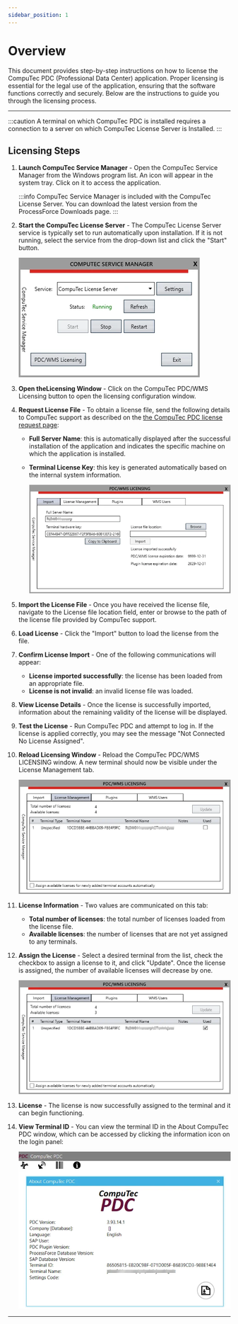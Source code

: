 ```yaml
---
sidebar_position: 1
---
```


# Overview

This document provides step-by-step instructions on how to license the CompuTec PDC (Professional Data Center) application. Proper licensing is essential for the legal use of the application, ensuring that the software functions correctly and securely. Below are the instructions to guide you through the licensing process.

---

:::caution
    A terminal on which CompuTec PDC is installed requires a connection to a server on which CompuTec License Server is Installed.
:::

## Licensing Steps

1. **Launch CompuTec Service Manager** - Open the CompuTec Service Manager from the Windows program list. An icon will appear in the system tray. Click on it to access the application.

    :::info
        CompuTec Service Manager is included with the CompuTec License Server. You can download the latest version from the ProcessForce Downloads page.
    :::
2. **Start the CompuTec License Server** - The CompuTec License Server service is typically set to run automatically upon installation. If it is not running, select the service from the drop-down list and click the "Start" button.

    ![PDC Licensing](./media/pdc-licensing/service-manager.webp)
3. **Open theLicensing Window** - Click on the CompuTec PDC/WMS Licensing button to open the licensing configuration window.
4. **Request License File** - To obtain a license file, send the following details to CompuTec support as described on the [the CompuTec PDC license request page](./pdc-license-request.md):

    - **Full Server Name**: this is automatically displayed after the successful installation of the application and indicates the specific machine on which the application is installed.
    - **Terminal License Key**: this key is generated automatically based on the internal system information.

        ![CompuTec License Server](./media/pdc-licensing/license-import.webp)
5. **Import the License File** - Once you have received the license file, navigate to the License file location field, enter or browse to the path of the license file provided by CompuTec support.
6. **Load License** - Click the "Import" button to load the license from the file.
7. **Confirm License Import** - One of the following communications will appear:

    - **License imported successfully**: the license has been loaded from an appropriate file.
    - **License is not invalid**: an invalid license file was loaded.
8. **View License Details** - Once the license is successfully imported, information about the remaining validity of the license will be displayed.
9. **Test the License** - Run CompuTec PDC and attempt to log in. If the license is applied correctly, you may see the message "Not Connected No License Assigned".
10. **Reload Licensing Window** - Reload the CompuTec PDC/WMS LICENSING window. A new terminal should now be visible under the License Management tab.

    ![Not Assigned](./media/pdc-licensing/pdc-not-assigned.webp)
11. **License Information** - Two values are communicated on this tab:

    - **Total number of licenses**: the total number of licenses loaded from the license file.
    - **Available licenses**: the number of licenses that are not yet assigned to any terminals.
12. **Assign the License** - Select a desired terminal from the list, check the checkbox to assign a license to it, and click "Update". Once the license is assigned, the number of available licenses will decrease by one.

    ![Assigned](./media/pdc-licensing/pdc-license-management-assigned.webp)
13. **License** - The license is now successfully assigned to the terminal and it can begin functioning.
14. **View Terminal ID** - You can view the terminal ID in the About CompuTec PDC window, which can be accessed by clicking the information icon on the login panel:

    ![About PDC](./media/pdc-licensing/pdc-about.webp)

---
